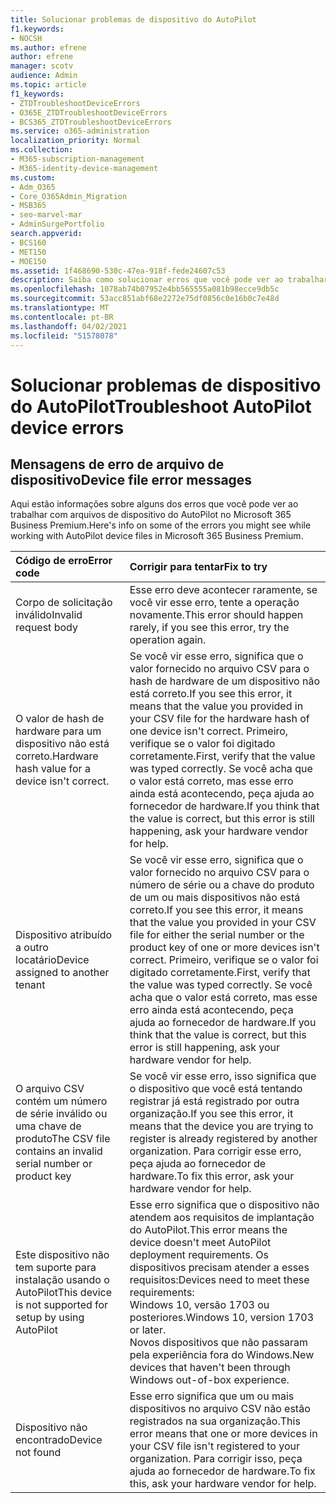 ```yaml
---
title: Solucionar problemas de dispositivo do AutoPilot
f1.keywords:
- NOCSH
ms.author: efrene
author: efrene
manager: scotv
audience: Admin
ms.topic: article
f1_keywords:
- ZTDTroubleshootDeviceErrors
- O365E_ZTDTroubleshootDeviceErrors
- BCS365_ZTDTroubleshootDeviceErrors
ms.service: o365-administration
localization_priority: Normal
ms.collection:
- M365-subscription-management
- M365-identity-device-management
ms.custom:
- Adm_O365
- Core_O365Admin_Migration
- MSB365
- seo-marvel-mar
- AdminSurgePortfolio
search.appverid:
- BCS160
- MET150
- MOE150
ms.assetid: 1f468690-530c-47ea-918f-fede24607c53
description: Saiba como solucionar erros que você pode ver ao trabalhar com arquivos de dispositivo do AutoPilot no Microsoft 365 Business Premium.
ms.openlocfilehash: 1078ab74b07952e4bb565555a081b98ecce9db5c
ms.sourcegitcommit: 53acc851abf68e2272e75df0856c0e16b0c7e48d
ms.translationtype: MT
ms.contentlocale: pt-BR
ms.lasthandoff: 04/02/2021
ms.locfileid: "51578078"
---
```

# <a name="troubleshoot-autopilot-device-errors"></a><span data-ttu-id="13238-103">Solucionar problemas de dispositivo do AutoPilot</span><span class="sxs-lookup"><span data-stu-id="13238-103">Troubleshoot AutoPilot device errors</span></span>

## <a name="device-file-error-messages"></a><span data-ttu-id="13238-104">Mensagens de erro de arquivo de dispositivo</span><span class="sxs-lookup"><span data-stu-id="13238-104">Device file error messages</span></span>

<span data-ttu-id="13238-105">Aqui estão informações sobre alguns dos erros que você pode ver ao trabalhar com arquivos de dispositivo do AutoPilot no Microsoft 365 Business Premium.</span><span class="sxs-lookup"><span data-stu-id="13238-105">Here's info on some of the errors you might see while working with AutoPilot device files in Microsoft 365 Business Premium.</span></span> 
  
|<span data-ttu-id="13238-106">**Código de erro**</span><span class="sxs-lookup"><span data-stu-id="13238-106">**Error code**</span></span>|<span data-ttu-id="13238-107">**Corrigir para tentar**</span><span class="sxs-lookup"><span data-stu-id="13238-107">**Fix to try**</span></span>|
|:-----|:-----|
|<span data-ttu-id="13238-108">Corpo de solicitação inválido</span><span class="sxs-lookup"><span data-stu-id="13238-108">Invalid request body</span></span>  <br/> |<span data-ttu-id="13238-109">Esse erro deve acontecer raramente, se você vir esse erro, tente a operação novamente.</span><span class="sxs-lookup"><span data-stu-id="13238-109">This error should happen rarely, if you see this error, try the operation again.</span></span>  <br/> |
|<span data-ttu-id="13238-110">O valor de hash de hardware para um dispositivo não está correto.</span><span class="sxs-lookup"><span data-stu-id="13238-110">Hardware hash value for a device isn't correct.</span></span>  <br/> |<span data-ttu-id="13238-111">Se você vir esse erro, significa que o valor fornecido no arquivo CSV para o hash de hardware de um dispositivo não está correto.</span><span class="sxs-lookup"><span data-stu-id="13238-111">If you see this error, it means that the value you provided in your CSV file for the hardware hash of one device isn't correct.</span></span> <span data-ttu-id="13238-112">Primeiro, verifique se o valor foi digitado corretamente.</span><span class="sxs-lookup"><span data-stu-id="13238-112">First, verify that the value was typed correctly.</span></span> <span data-ttu-id="13238-113">Se você acha que o valor está correto, mas esse erro ainda está acontecendo, peça ajuda ao fornecedor de hardware.</span><span class="sxs-lookup"><span data-stu-id="13238-113">If you think that the value is correct, but this error is still happening, ask your hardware vendor for help.</span></span>  <br/> |
|<span data-ttu-id="13238-114">Dispositivo atribuído a outro locatário</span><span class="sxs-lookup"><span data-stu-id="13238-114">Device assigned to another tenant</span></span>  <br/> |<span data-ttu-id="13238-115">Se você vir esse erro, significa que o valor fornecido no arquivo CSV para o número de série ou a chave do produto de um ou mais dispositivos não está correto.</span><span class="sxs-lookup"><span data-stu-id="13238-115">If you see this error, it means that the value you provided in your CSV file for either the serial number or the product key of one or more devices isn't correct.</span></span> <span data-ttu-id="13238-116">Primeiro, verifique se o valor foi digitado corretamente.</span><span class="sxs-lookup"><span data-stu-id="13238-116">First, verify that the value was typed correctly.</span></span> <span data-ttu-id="13238-117">Se você acha que o valor está correto, mas esse erro ainda está acontecendo, peça ajuda ao fornecedor de hardware.</span><span class="sxs-lookup"><span data-stu-id="13238-117">If you think that the value is correct, but this error is still happening, ask your hardware vendor for help.</span></span>  <br/> |
|<span data-ttu-id="13238-118">O arquivo CSV contém um número de série inválido ou uma chave de produto</span><span class="sxs-lookup"><span data-stu-id="13238-118">The CSV file contains an invalid serial number or product key</span></span>  <br/> |<span data-ttu-id="13238-119">Se você vir esse erro, isso significa que o dispositivo que você está tentando registrar já está registrado por outra organização.</span><span class="sxs-lookup"><span data-stu-id="13238-119">If you see this error, it means that the device you are trying to register is already registered by another organization.</span></span> <span data-ttu-id="13238-120">Para corrigir esse erro, peça ajuda ao fornecedor de hardware.</span><span class="sxs-lookup"><span data-stu-id="13238-120">To fix this error, ask your hardware vendor for help.</span></span>  <br/> |
|<span data-ttu-id="13238-121">Este dispositivo não tem suporte para instalação usando o AutoPilot</span><span class="sxs-lookup"><span data-stu-id="13238-121">This device is not supported for setup by using AutoPilot</span></span>  <br/> | <span data-ttu-id="13238-122">Esse erro significa que o dispositivo não atendem aos requisitos de implantação do AutoPilot.</span><span class="sxs-lookup"><span data-stu-id="13238-122">This error means the device doesn't meet AutoPilot deployment requirements.</span></span> <span data-ttu-id="13238-123">Os dispositivos precisam atender a esses requisitos:</span><span class="sxs-lookup"><span data-stu-id="13238-123">Devices need to meet these requirements:</span></span>  <br/>  <span data-ttu-id="13238-124">Windows 10, versão 1703 ou posteriores.</span><span class="sxs-lookup"><span data-stu-id="13238-124">Windows 10, version 1703 or later.</span></span>  <br/>  <span data-ttu-id="13238-125">Novos dispositivos que não passaram pela experiência fora do Windows.</span><span class="sxs-lookup"><span data-stu-id="13238-125">New devices that haven't been through Windows out-of-box experience.</span></span>  <br/> |
|<span data-ttu-id="13238-126">Dispositivo não encontrado</span><span class="sxs-lookup"><span data-stu-id="13238-126">Device not found</span></span>  <br/> |<span data-ttu-id="13238-127">Esse erro significa que um ou mais dispositivos no arquivo CSV não estão registrados na sua organização.</span><span class="sxs-lookup"><span data-stu-id="13238-127">This error means that one or more devices in your CSV file isn't registered to your organization.</span></span> <span data-ttu-id="13238-128">Para corrigir isso, peça ajuda ao fornecedor de hardware.</span><span class="sxs-lookup"><span data-stu-id="13238-128">To fix this, ask your hardware vendor for help.</span></span>  <br/> |
